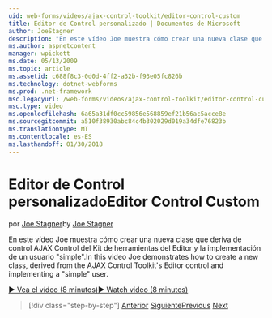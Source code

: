 ```yaml
---
uid: web-forms/videos/ajax-control-toolkit/editor-control-custom
title: Editor de Control personalizado | Documentos de Microsoft
author: JoeStagner
description: "En este vídeo Joe muestra cómo crear una nueva clase que deriva de control AJAX Control del Kit de herramientas del Editor y la implementación de un usuario \"simple\"."
ms.author: aspnetcontent
manager: wpickett
ms.date: 05/13/2009
ms.topic: article
ms.assetid: c688f8c3-0d0d-4ff2-a32b-f93e05fc826b
ms.technology: dotnet-webforms
ms.prod: .net-framework
msc.legacyurl: /web-forms/videos/ajax-control-toolkit/editor-control-custom
msc.type: video
ms.openlocfilehash: 6a65a31df0cc59856e568859ef21b56ac5acce8e
ms.sourcegitcommit: a510f38930abc84c4b302029d019a34dfe76823b
ms.translationtype: MT
ms.contentlocale: es-ES
ms.lasthandoff: 01/30/2018
---
```

<a name="editor-control-custom"></a><span data-ttu-id="b65f7-103">Editor de Control personalizado</span><span class="sxs-lookup"><span data-stu-id="b65f7-103">Editor Control Custom</span></span>
====================
<span data-ttu-id="b65f7-104">por [Joe Stagner](https://github.com/JoeStagner)</span><span class="sxs-lookup"><span data-stu-id="b65f7-104">by [Joe Stagner](https://github.com/JoeStagner)</span></span>

<span data-ttu-id="b65f7-105">En este vídeo Joe muestra cómo crear una nueva clase que deriva de control AJAX Control del Kit de herramientas del Editor y la implementación de un usuario "simple".</span><span class="sxs-lookup"><span data-stu-id="b65f7-105">In this video Joe demonstrates how to create a new class, derived from the AJAX Control Toolkit's Editor control and implementing a "simple" user.</span></span>

[<span data-ttu-id="b65f7-106">&#9654; Vea el vídeo (8 minutos)</span><span class="sxs-lookup"><span data-stu-id="b65f7-106">&#9654; Watch video (8 minutes)</span></span>](https://channel9.msdn.com/Blogs/ASP-NET-Site-Videos/editor-control-custom)

>[!div class="step-by-step"]
<span data-ttu-id="b65f7-107">[Anterior](editor-control.md)
[Siguiente](create-a-new-custom-extender.md)</span><span class="sxs-lookup"><span data-stu-id="b65f7-107">[Previous](editor-control.md)
[Next](create-a-new-custom-extender.md)</span></span>
